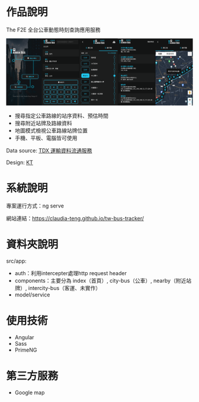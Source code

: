 # 作品說明

The F2E 全台公車動態時刻查詢應用服務

<img src="./src/assets/md/introduction.png" alt="introduction" width="1000"/>

- 搜尋指定公車路線的站序資料、預估時間
- 搜尋附近站牌及路線資料
- 地圖模式檢視公車路線站牌位置
- 手機、平板、電腦皆可使用

Data source: [TDX 運輸資料流通服務](https://tdx.transportdata.tw/)

Design: [KT](https://www.behance.net/KT_Designer)

# 系統說明
專案運行方式：ng serve

網站連結：https://claudia-teng.github.io/tw-bus-tracker/

# 資料夾說明

src/app:
- auth：利用intercepter處理http request header
- components：主要分為 index（首頁）, city-bus（公車）, nearby（附近站牌）, intercity-bus（客運、未實作）
- model/service

# 使用技術

- Angular
- Sass
- PrimeNG

# 第三方服務

- Google map

